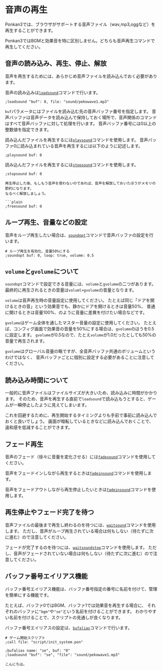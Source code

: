 # 音声の再生

Ponkan3では、ブラウザがサポートする音声ファイル（wav,mp3,oggなど）を再生することができます。

Ponkan3ではBGMと効果音を特に区別しません。どちらも音声再生コマンドで再生してください。

## 音声の読み込み、再生、停止、解放

音声を再生するためには、あらかじめ音声ファイルを読み込んでおく必要があります。

音声の読み込みは[`loadsound`](../ref/command_ref.md#loadsound-sound)コマンドで行います。

```plain
;loadsound "buf": 0, file: "sound/pekowave1.mp3"
```

`buf`パラメータにはファイルを読み込む先の音声バッファ番号を指定します。
音声バッファは音声データを読み込んで保持しておく場所で、音声関係のコマンドはすべて音声バッファに対して処理を行います。
音声バッファ番号には0以上の整数値を指定できます。

読み込んだファイルを再生するには[`playsound`](../ref/command_ref.md#playsound)コマンドを使用します。
音声バッファ0に読み込まれている音声を再生するには以下のように記述します。

```plain
;playsound buf: 0
```

読み込んだファイルを再生するには[`stopsound`](../ref/command_ref.md#stopsound)コマンドを使用します。

```plain
;stopsound buf: 0

再生停止した後、もしもう音声を使わないのであれば、音声を解放しておいたほうがメモリの節約になります。
なるべく解放しましょう。

```plain
;freesound buf: 0
```

## ループ再生、音量などの設定

音声をループ再生したい場合は、[`soundopt`](`../ref/command_ref.md#soundopt`)コマンドで音声バッファの設定を行います。

```plain
# ループ再生を有効化、音量50%にする
;soundopt buf: 0, loop: true, volume: 0.5
```

## `volume`と`gvolume`について

`soundopt`コマンドで設定できる音量には、`volume`と`gvolume`の二つがあります。
最終的に再生されるときの音量は`voluml×gvolume`の音量となります。

`volume`は音声再生時の音量設定に使用してください。
たとえば同じ「ドアを開けるときの音」という効果音でも、静かにドアを開けるときは音量50%、
普通に開けるときは音量100%、のように音量に差異を付けたい場合などです。

`gvolume`はゲーム全体を通したマスター音量の設定に使用してください。
たとえば、コンフィグ画面で効果音の音量を50%にする場合は、`gvolume`のほうを0.5に設定します。
`gvolume`が0.5なので、たとえ`volume`が1.0だったとしても50%の音量で再生されます。

`gvolume`はグローバル音量の略ですが、全音声バッファ共通のボリュームというわけではなく、
音声バッファごとに個別に設定する必要があることに注意してください。

## 読み込み時間について

一般的に音声ファイルはファイルサイズが大きいため、読み込みに時間がかかります。
そのため、音声を再生する直前で`loadsound`で読み込もうとすると、ゲームが一瞬停止したように見えてしまいます。

これを回避するために、再生開始するタイミングよりも手前で事前に読み込んでおくと良いでしょう。
画面が暗転しているときなどに読み込んでおくことで、違和感を低減することができます。

## フェード再生

音声のフェード（徐々に音量を変化させる）には[`fadesound`](`../ref/command_ref.md#fadesound`)コマンドを使用してください。

音声をフェードインしながら再生するときは[`fadeinsound`](`../ref/command_ref.md#fadeinsound-fadein`)コマンドを使用します。

音声をフェードアウトしながら再生停止したいときは[`fadeinsound`](`../ref/command_ref.md#waitsoundstop-waitsound`)コマンドを使用します。

## 再生停止やフェード完了を待つ

音声ファイルの最後まで再生し終わるのを待つには、[`waitsound`](../ref/command_ref.md#waitsoundstop-waitsound)コマンドを使用します。
ただし、音声がループ再生されている場合は何もしない（待たずに次に進む）ので注意してください。

フェードが完了するのを待つには、[`waitsoundstop`](../ref/command_ref.md#waitsoundstop-waitsound)コマンドを使用します。
ただし、音声がフェードされていない場合は何もしない（待たずに次に進む）ので注意してください。

## バッファ番号エイリアス機能

バッファ番号エイリアス機能は、バッファ番号指定の番号に名前を付けて、管理を簡単にする機能です。

たとえば、バッファ0ではBGM、バッファ1では効果音を再生する場合に、
それぞれのバッファに`"bgm"`や`"se"`という名前を付けることができます。
わかりやすい名前を付けることで、スクリプトの見通しが良くなります。

バッファ番号エイリアスの設定は、[`bufalias`](../ref/command_ref.md#bufalias)コマンドで行います。

```plain
# ゲーム開始スクリプト
;call file: "script/init_system.pon"

;bufalias name: "se", buf: "0"
;loadsound "buf": "se", "file": "sound/pekowave1.mp3"

こんにちは。
```
